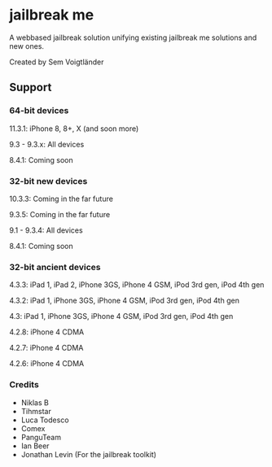 # jailbreak me
A webbased jailbreak solution unifying existing jailbreak me solutions and new ones.

Created by Sem Voigtländer

## Support

### 64-bit devices
11.3.1: iPhone 8, 8+, X (and soon more)

9.3 - 9.3.x: All devices

8.4.1: Coming soon

### 32-bit new devices
10.3.3: Coming in the far future

9.3.5: Coming in the far future

9.1 - 9.3.4: All devices

8.4.1: Coming soon

### 32-bit ancient devices
4.3.3: iPad 1, iPad 2, iPhone 3GS, iPhone 4 GSM, iPod 3rd gen, iPod 4th gen

4.3.2: iPad 1, iPhone 3GS, iPhone 4 GSM, iPod 3rd gen, iPod 4th gen

4.3: iPad 1, iPhone 3GS, iPhone 4 GSM, iPod 3rd gen, iPod 4th gen

4.2.8: iPhone 4 CDMA

4.2.7: iPhone 4 CDMA

4.2.6: iPhone 4 CDMA


### Credits
- Niklas B
- Tihmstar
- Luca Todesco
- Comex
- PanguTeam
- Ian Beer
- Jonathan Levin (For the jailbreak toolkit)
